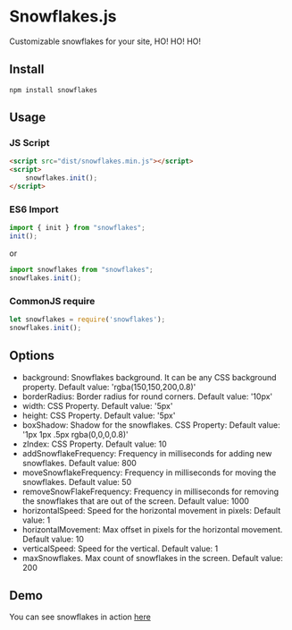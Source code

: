 # Snowflakes.js

Customizable snowflakes for your site, HO! HO! HO!

## Install

```
npm install snowflakes
```

## Usage

### JS Script

```html
<script src="dist/snowflakes.min.js"></script>
<script>
    snowflakes.init();
</script>
```

### ES6 Import

```js
import { init } from "snowflakes";
init();
```

or 

```js
import snowflakes from "snowflakes";
snowflakes.init();
```

### CommonJS require

```js
let snowflakes = require('snowflakes');
snowflakes.init();
```

## Options

* background: Snowflakes background. It can be any CSS background property. Default value: 'rgba(150,150,200,0.8)'
* borderRadius: Border radius for round corners. Default value: '10px'
* width: CSS Property. Default value: '5px'
* height: CSS Property. Default value: '5px'
* boxShadow: Shadow for the snowflakes. CSS Property: Default value: '1px 1px .5px rgba(0,0,0,0.8)'
* zIndex: CSS Property. Default value: 10
* addSnowflakeFrequency: Frequency in milliseconds for adding new snowflakes. Default value: 800
* moveSnowflakeFrequency: Frequency in milliseconds for moving the snowflakes. Default value: 50
* removeSnowFlakeFrequency: Frequency in milliseconds for removing the snowflakes that are out of the screen. Default value: 1000
* horizontalSpeed: Speed for the horizontal movement in pixels: Default value: 1
* horizontalMovement: Max offset in pixels for the horizontal movement. Default value: 10
* verticalSpeed: Speed for the vertical. Default value: 1
* maxSnowflakes. Max count of snowflakes in the screen. Default value: 200


## Demo

You can see snowflakes in action [here](https://albert-gonzalez.github.io/snowflakes.js/demo.html)
